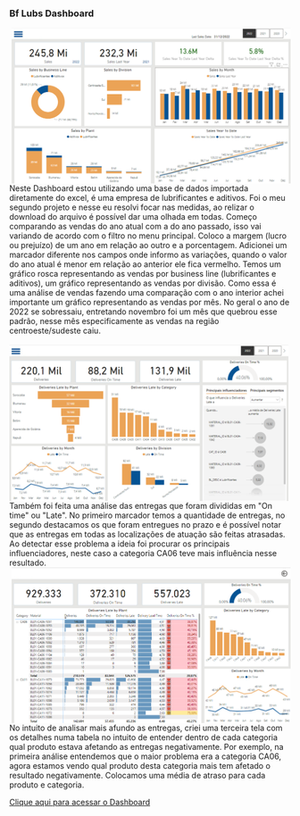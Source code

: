 ### Bf Lubs Dashboard

<img align="right" width="500"  src="https://github.com/polya-na/Bf-Lubs/blob/main/Imagens/projeto-tela-inicial.png?raw=true">
Neste Dashboard estou utilizando uma base de dados importada diretamente do excel, é uma empresa de lubrificantes e aditivos. Foi o meu segundo projeto e nesse eu resolvi focar nas medidas, ao relizar o download do arquivo é possível dar uma olhada em todas.
Começo comparando as vendas do ano atual com a  do ano passado, isso vai variando de acordo com o filtro no menu principal. Coloco a margem (lucro ou prejuízo) de um ano em relação ao outro e a porcentagem. Adicionei
um marcador diferente nos campos onde informo as variações, quando o valor do ano atual é menor em relação ao anterior ele fica vermelho. Temos um gráfico rosca representando as vendas por business line (lubrificantes e aditivos),
um gráfico representando as vendas por divisão. Como essa é uma análise de vendas fazendo uma comparação com o ano interior achei importante um gráfico representando as vendas por mês. No geral o ano de 2022 se sobressaiu, entretando
novembro foi um mês que quebrou esse padrão, nesse mês especificamente as vendas na região centroeste/sudeste caiu.
<br><br>

<img align="left" width="500"  src="https://github.com/polya-na/Bf-Lubs/blob/main/Imagens/delivery-overview.png?raw=true">
<br>
Também foi feita uma análise das entregas que foram divididas em "On time" ou "Late". No primeiro marcador temos a quantidade de entregas, no segundo destacamos os que foram entregues no prazo e é possível notar que as entregas
em todas as localizações de atuação são feitas atrasadas. Ao detectar esse problema a ideia foi procurar os principais influenciadores, neste caso a categoria CA06 teve mais influência nesse resultado. 

<img align="right" width="500"  src="https://github.com/polya-na/Bf-Lubs/blob/main/Imagens/delivery-detail.png?raw=true">
<br><br><br>
No intuito de analisar mais afundo as entregas, criei uma terceira tela com os detalhes numa tabela no intuito de entender dentro de cada categoria qual produto estava afetando as entregas negativamente. Por exemplo,
na primeira análise entendemos que o maior problema era a categoria CA06, agora estamos vendo qual produto desta categoria mais tem afetado o resultado negativamente. Colocamos uma média de atraso para cada produto e
categoria. 

<a href="https://app.powerbi.com/view?r=eyJrIjoiMTkxYmZiMTctN2M2My00NjQyLWJmMWQtYzRhNDkzNTYwOTc0IiwidCI6ImNlYTM2Y2QyLTI5MjEtNGNmZi1iZGY3LWFmYzAwNDNmZDliMSJ9" target="_blank">Clique aqui para acessar o Dashboard</a>
